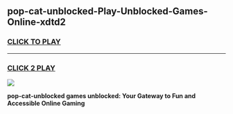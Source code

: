 
## pop-cat-unblocked-Play-Unblocked-Games-Online-xdtd2
<h3>
<a href="https://premium76.site?title=pop-cat-unblocked&ref=25A">CLICK TO PLAY</a></h3>
<hr>

<h3>
<a href="https://premium76.site?title=pop-cat-unblocked&ref=25A">CLICK 2 PLAY</a>
  
</h3>

<a href="https://premium76.site?title=pop-cat-unblocked&ref=25A"><img src="https://clearcache.store/games.png"></a>


**pop-cat-unblocked games unblocked: Your Gateway to Fun and Accessible Online Gaming**
